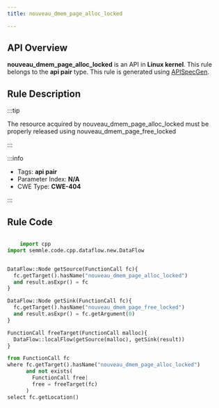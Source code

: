 ```yaml
---
title: nouveau_dmem_page_alloc_locked

---
```



## API Overview
**nouveau_dmem_page_alloc_locked** is an API in **Linux kernel**. This rule belongs to the **api pair** type. This rule is generated using [APISpecGen](../../tools/APISpecGen).
## Rule Description

:::tip

The resource acquired by nouveau_dmem_page_alloc_locked must be properly released using nouveau_dmem_page_free_locked

:::

:::info

- Tags: **api pair**
- Parameter Index: **N/A**
- CWE Type: **CWE-404**

:::

## Rule Code
```python

    import cpp
import semmle.code.cpp.dataflow.new.DataFlow


DataFlow::Node getSource(FunctionCall fc){
  fc.getTarget().hasName("nouveau_dmem_page_alloc_locked")
  and result.asExpr() = fc
}

DataFlow::Node getSink(FunctionCall fc){
  fc.getTarget().hasName("nouveau_dmem_page_free_locked")
  and result.asExpr() = fc.getArgument(0)
}

FunctionCall freeTarget(FunctionCall malloc){
  DataFlow::localFlow(getSource(malloc), getSink(result))
}

from FunctionCall fc
where fc.getTarget().hasName("nouveau_dmem_page_alloc_locked")
      and not exists(
        FunctionCall free| 
        free = freeTarget(fc)
      )
select fc.getLocation()

    
```